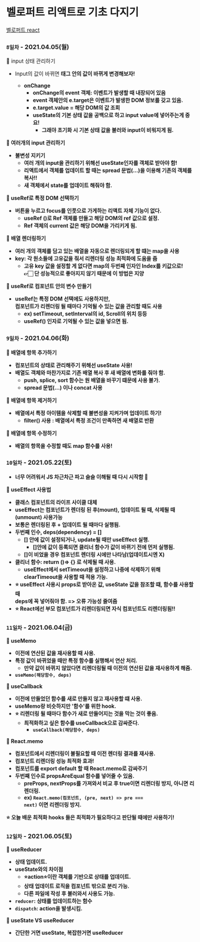 # 벨로퍼트 리액트로 기초 다지기



 [벨로퍼트 react](https://react.vlpt.us/)

### `8일차` - 2021.04.05(월)

👾 input 상태 관리하기<br>
+ Input의 값이 바뀌면 <b> 태그 안의 값이 바뀌게 변경해보자!
	+ **onChange**
		+ onChange의 event 객체: 이벤트가 발생할 때 내장되어 있음
		+ event 객체안의 e.target은 이벤트가 발생한 DOM 정보를 갖고 있음.
		+ e.target.value = 해당 DOM의 값 조회
		+ useState의 기본 상태 값을 공백으로 하고 input value에 넣어주는게 중요!
			+ 그래야 초기화 시 기본 상태 값을 불러와 input이 비워지게 됨.

👾 여러개의 input 관리하기<br>
+ **불변성 지키기**
	+ 여러 개의 input을 관리하기 위해선 useState인자를 객체로 받아야 함!
	+ 리액트에서 객체를 업데이트 할 때는 spread 문법(...)을 이용해 기존의 객체를 복사!!
	+ 새 객체에서 state를 업데이트 해줘야 함.

👾 **useRef**로 특정 DOM 선택하기<br>
+ 버튼을 누르고 focus를 인풋으로 가게하는 리액트 자체 기능이 없다.
	+ useRef ()로 Ref 객체를 만들고 해당 DOM의 ref 값으로 설정.
	+ Ref 객체의 current 값은 해당 DOM을 가리키게 됨.

👾 배열 렌더링하기<br>
+ 여러 개의 객체를 담고 있는 배열을 자동으로 렌더링되게 할 떄는 **map**을 사용
+ key: 각 원소들에 고유값을 줘서 리렌더링 성능 최적화에 도움을 줌
	+ 고유 key 값을 설정할 게 없다면 map의 두번째 인자인 Index를 키값으로!<br>
	👉🏻 단 성능적으로 좋아지지 않기 때문에 이 방법은 지양

👾 **useRef**로 컴포넌트 안의 변수 만들기<br>
+ useRef는 특정 DOM 선택에도 사용하지만,<br>
컴포넌트가 리렌더링 될 때마다 기억될 수 있는 값을 관리할 때도 사용
	+ ex) setTimeout, setInterval의 id, Scroll의 위치 등등
	+ useRef() 인자로 기억될 수 있는 값을 넣으면 됨.


### `9일차` - 2021.04.06(화)

👾 배열에 항목 추가하기<br>
+ 컴포넌트의 상태로 관리해주기 위해선 useState 사용!
+ 배열도 객체와 마찬가지로 기존 배열 복사 후 새 배열에 변화를 줘야 함.
	+ push, splice, sort 함수는 원 배열을 바꾸기 떄문에 사용 불가.
	+ spread 문법(...) 이나 concat 사용

👾 배열에 항목 제거하기<br>
+ 배열에서 특정 아이템을 삭제할 때 불변성을 지켜가며 업데이트 하기!
	+ filter() 사용 : 배열에서 특정 조건이 만족하면 새 배열로 반환

👾 배열에 항목 수정하기<br>
+ 배열의 항목을 수정할 때도 map 함수를 사용!


### `10일차` - 2021.05.22(토)
+ 너무 어려워서 JS 차근차근 파고 슬슬 이해될 때 다시 시작함 🥲

👾 useEffect 사용법
+ 클래스 컴포넌트의 라이프 사이클 대체
+ useEffect는 컴포넌트가 렌더링 된 후(mount), 업데이트 될 때, 삭제될 때(unmount) 사용가능
+ 보통은 렌더링된 후 + 업데이트 될 때마다 실행됨.
+ 두번째 인수, deps(dependency) = []
	+ [] 안에 값이 설정되거나, update될 때만 useEffect 실행.
		+ []안에 값이 등록되면 클리너 함수가 값이 바뀌기 전에 먼저 실행됨.
	+ []이 비었을 경우 컴포넌트 렌더링 시에만 나타남(업데이트시엔 X)
+ 클리너 함수: return ()=> {} 로 삭제될 때 사용.
	+ useEffect에서 setTimeout을 설정하고 나중에 삭제하기 위해<br>
	clearTimeout을 사용할 때 적용 가능.
+ ⭐️ useEffect 사용시 props로 받아온 값, useState 값을 참조할 떄, 함수를 사용할 때<br>
deps에 꼭 넣어줘야 함. => 오류 가능성 줄여줌
+ ⭐️ React에선 부모 컴포넌트가 리렌더링되면 자식 컴포넌트도 리렌더링됨!!


### `11일차` - 2021.06.04(금)
👾 useMemo
+ 이전에 연산된 값을 재사용할 때 사용.
+ 특정 값이 바뀌었을 때만 특정 함수를 실행해서 연산 처리.
	+ 만약 값이 바뀌지 않았다면 리렌더링될 때 이전의 연산된 값을 재사용하게 해줌.
+ <code>useMemo(해당함수, deps)</code>

👾 useCallback
+ 이전에 만들었던 함수를 새로 만들지 않고 재사용할 떄 사용.
+ useMemo랑 비슷하지만 '함수'를 위한 hook.
+ ⭐️ 리렌더링 될 때마다 함수가 새로 만들어지는 것을 막는 것이 좋음.
	+ 최적화하고 싶은 함수를 useCallback으로 감싸준다.
		+ <code>useCallback(해당함수, deps)</code>

👾 React.memo
+ 컴포넌트에서 리렌더링이 불필요할 때 이전 렌더링 결과를 재사용.
+ 컴포넌트 리렌더링 성능 최적화 효과!
+ 컴포넌트를 export default 할 때 React.memo로 감싸주기
+ 두번째 인수로 propsAreEqual 함수를 넣어줄 수 있음.
	+ preProps, nextProps를 가져와서 비교 후 true이면 리렌더링 방지, 아니면 리렌더링.
	+ ex) <code>React.memo(컴포넌트, (pre, next) => pre === next)</code> 이면 리렌더링 방지.

⭐️ 오늘 배운 최적화 hooks 들은 최적화가 필요하다고 판단될 때에만 사용하기!


### `12일차` - 2021.06.05(토)
👾 useReducer
+ 상태 업데이트.
+ useState와의 차이점
	+ ⭐️action⭐️이란 객체를 기반으로 상태를 업데이트.
	+ 상태 업데이트 로직을 컴포넌트 밖으로 분리 가능.
	+ 다른 파일에 작성 후 불러와서 사용도 가능.
+ <code>reducer</code>: 상태를 업데이트하는 함수
+ <code>dispatch</code>: action을 발생시킴.

👾 useState VS useReducer
+ 간단한 거면 useState, 복잡한거면 useReducer





